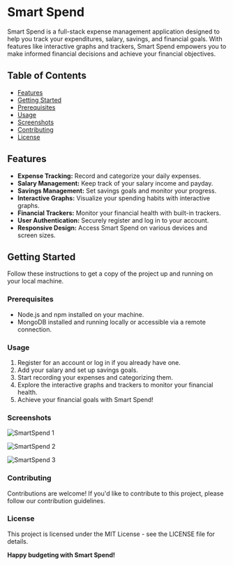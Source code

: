# Smart Spend

Smart Spend is a full-stack expense management application designed to help you track your expenditures, salary, savings, and financial goals. With features like interactive graphs and trackers, Smart Spend empowers you to make informed financial decisions and achieve your financial objectives.

## Table of Contents

- [Features](#features)
- [Getting Started](#getting-started)
- [Prerequisites](#prerequisites)
- [Usage](#usage)
- [Screenshots](#screenshots)
- [Contributing](#contributing)
- [License](#license)

## Features

- **Expense Tracking:** Record and categorize your daily expenses.
- **Salary Management:** Keep track of your salary income and payday.
- **Savings Management:** Set savings goals and monitor your progress.
- **Interactive Graphs:** Visualize your spending habits with interactive graphs.
- **Financial Trackers:** Monitor your financial health with built-in trackers.
- **User Authentication:** Securely register and log in to your account.
- **Responsive Design:** Access Smart Spend on various devices and screen sizes.

## Getting Started

Follow these instructions to get a copy of the project up and running on your local machine.

### Prerequisites

- Node.js and npm installed on your machine.
- MongoDB installed and running locally or accessible via a remote connection.


### Usage

1. Register for an account or log in if you already have one.
2. Add your salary and set up savings goals.
3. Start recording your expenses and categorizing them.
4. Explore the interactive graphs and trackers to monitor your financial health.
5. Achieve your financial goals with Smart Spend!

### Screenshots

![SmartSpend 1](https://github.com/Tarush001/SmartSpend/assets/110281400/34a8886f-ccb6-4642-97be-2e95108ea0b4)

![SmartSpend 2](https://github.com/Tarush001/SmartSpend/assets/110281400/9ae796be-2bf3-41d1-a995-13ebc74e7f9a)

![SmartSpend 3](https://github.com/Tarush001/SmartSpend/assets/110281400/4ecac03b-3dbe-46fb-857e-ba159962d19b)

### Contributing

Contributions are welcome! If you'd like to contribute to this project, please follow our contribution guidelines.


### License
This project is licensed under the MIT License - see the LICENSE file for details.


**Happy budgeting with Smart Spend!**






